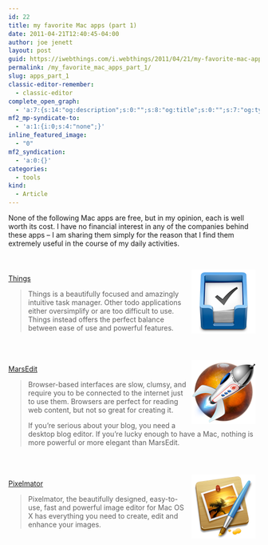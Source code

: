 ```yaml
---
id: 22
title: my favorite Mac apps (part 1)
date: 2011-04-21T12:40:45-04:00
author: joe jenett
layout: post
guid: https://iwebthings.com/i.webthings/2011/04/21/my-favorite-mac-apps-part-1/
permalink: /my_favorite_mac_apps_part_1/
slug: apps_part_1
classic-editor-remember:
  - classic-editor
complete_open_graph:
  - 'a:7:{s:14:"og:description";s:0:"";s:8:"og:title";s:0:"";s:7:"og:type";s:0:"";s:12:"twitter:card";s:7:"summary";s:15:"twitter:creator";s:0:"";s:19:"twitter:description";s:0:"";s:8:"og:image";s:0:"";}'
mf2_mp-syndicate-to:
  - 'a:1:{i:0;s:4:"none";}'
inline_featured_image:
  - "0"
mf2_syndication:
  - 'a:0:{}'
categories:
  - tools
kind:
  - Article
---
```

None of the following Mac apps are free, but in my opinion, each is well worth its cost. I have no financial interest in any of the companies behind these apps &ndash; I am sharing them simply for the reason that I find them extremely useful in the course of my daily activities. 

<p style="margin-top:36px;">
  <a href="http://culturedcode.com/things/" title="Things"><img src="/images/things.png" alt="Things" style="border:none;position:relative;float:right;margin:8px;" /></a><br /> <a href="http://culturedcode.com/things/" title="Things">Things</a>
</p>

> Things is a beautifully focused and amazingly intuitive task manager. Other todo applications either oversimplify or are too difficult to use. Things instead offers the perfect balance between ease of use and powerful features. 

<p style="margin-top:48px;">
  <a href="http://www.red-sweater.com/marsedit/" title="MarsEdit"><img src="/images/marsedit.png" alt="MarsEdit" style="border:none;position:relative;float:right;margin:8px;" /></a><br /> <a href="http://www.red-sweater.com/marsedit/" title="MarsEdit">MarsEdit</a>
</p>

> Browser-based interfaces are slow, clumsy, and require you to be connected to the internet just to use them. Browsers are perfect for reading web content, but not so great for creating it. 
> 
> If you&#8217;re serious about your blog, you need a desktop blog editor. If you&#8217;re lucky enough to have a Mac, nothing is more powerful or more elegant than MarsEdit. 

<p style="margin-top:48px;">
  <a href="http://www.pixelmator.com/" title="Pixelmator"><img src="/images/pixelmator.png" alt="Pixelmator" style="border:none;position:relative;float:right;margin:8px;" /></a><br /> <a href="http://www.pixelmator.com/" title="Pixelmator">Pixelmator</a>
</p>

> Pixelmator, the beautifully designed, easy-to-use, fast and powerful image editor for Mac OS X has everything you need to create, edit and enhance your images.
